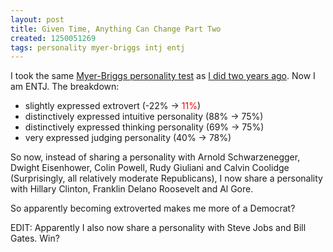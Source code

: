 ```yaml
---
layout: post
title: Given Time, Anything Can Change Part Two
created: 1250051269
tags: personality myer-briggs intj entj
---
```

I took the same [Myer-Briggs personality test](http://www.humanmetrics.com/cgi-win/JTypes1.htm) as [I did two years ago](http://dailycow.org/node/74). Now I am ENTJ. The breakdown:

* slightly expressed extrovert (-22% &rarr; <span style="color:red">11%</span>)
* distinctively expressed intuitive personality (88% &rarr; 75%)
* distinctively expressed thinking personality (69% &rarr; 75%)
* very expressed judging personality (40% &rarr; 78%)

So now, instead of sharing a personality with Arnold Schwarzenegger, Dwight Eisenhower, Colin Powell, Rudy Giuliani and Calvin Coolidge (Surprisingly, all relatively moderate Republicans), I now share a personality with Hillary Clinton, Franklin Delano Roosevelt and Al Gore.

So apparently becoming extroverted makes me more of a Democrat?

EDIT: Apparently I also now share a personality with Steve Jobs and Bill Gates. Win?
